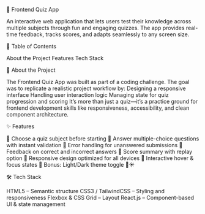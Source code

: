 🎯 Frontend Quiz App

An interactive web application that lets users test their knowledge across multiple subjects through fun and engaging quizzes. The app provides real-time feedback, tracks scores, and adapts seamlessly to any screen size.

📑 Table of Contents

About the Project
Features
Tech Stack

📘 About the Project

The Frontend Quiz App was built as part of a coding challenge. The goal was to replicate a realistic project workflow by:
Designing a responsive interface
Handling user interaction logic
Managing state for quiz progression and scoring
It’s more than just a quiz—it’s a practice ground for frontend development skills like responsiveness, accessibility, and clean component architecture.

✨ Features

🔹 Choose a quiz subject before starting
🔹 Answer multiple-choice questions with instant validation
🔹 Error handling for unanswered submissions
🔹 Feedback on correct and incorrect answers
🔹 Score summary with replay option
🔹 Responsive design optimized for all devices
🔹 Interactive hover & focus states
🔹 Bonus: Light/Dark theme toggle 🌙☀️

🛠 Tech Stack

HTML5 – Semantic structure
CSS3 / TailwindCSS – Styling and responsiveness
Flexbox & CSS Grid – Layout
React.js – Component-based UI & state management
